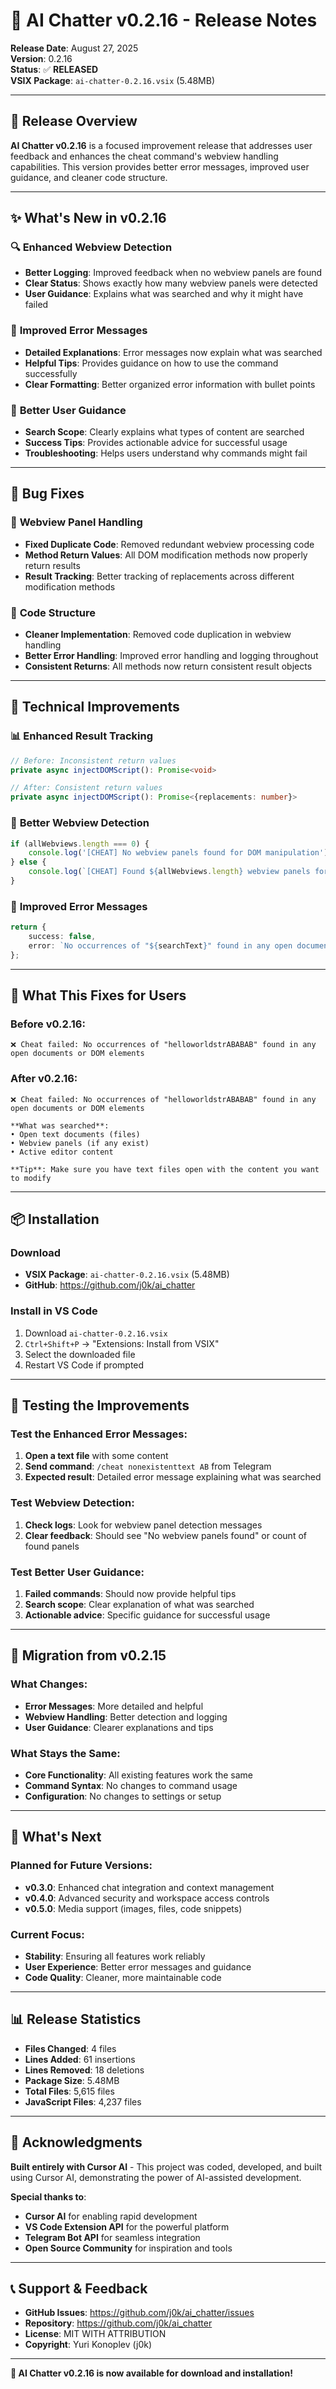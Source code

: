 # 🚀 AI Chatter v0.2.16 - Release Notes

**Release Date**: August 27, 2025  
**Version**: 0.2.16  
**Status**: ✅ **RELEASED**  
**VSIX Package**: `ai-chatter-0.2.16.vsix` (5.48MB)

---

## 🎯 **Release Overview**

**AI Chatter v0.2.16** is a focused improvement release that addresses user feedback and enhances the cheat command's webview handling capabilities. This version provides better error messages, improved user guidance, and cleaner code structure.

---

## ✨ **What's New in v0.2.16**

### 🔍 **Enhanced Webview Detection**
- **Better Logging**: Improved feedback when no webview panels are found
- **Clear Status**: Shows exactly how many webview panels were detected
- **User Guidance**: Explains what was searched and why it might have failed

### 📝 **Improved Error Messages**
- **Detailed Explanations**: Error messages now explain what was searched
- **Helpful Tips**: Provides guidance on how to use the command successfully
- **Clear Formatting**: Better organized error information with bullet points

### 🎯 **Better User Guidance**
- **Search Scope**: Clearly explains what types of content are searched
- **Success Tips**: Provides actionable advice for successful usage
- **Troubleshooting**: Helps users understand why commands might fail

---

## 🐛 **Bug Fixes**

### 🚨 **Webview Panel Handling**
- **Fixed Duplicate Code**: Removed redundant webview processing code
- **Method Return Values**: All DOM modification methods now properly return results
- **Result Tracking**: Better tracking of replacements across different modification methods

### 🔧 **Code Structure**
- **Cleaner Implementation**: Removed code duplication in webview handling
- **Better Error Handling**: Improved error handling and logging throughout
- **Consistent Returns**: All methods now return consistent result objects

---

## 🔧 **Technical Improvements**

### 📊 **Enhanced Result Tracking**
```typescript
// Before: Inconsistent return values
private async injectDOMScript(): Promise<void>

// After: Consistent return values
private async injectDOMScript(): Promise<{replacements: number}>
```

### 🎯 **Better Webview Detection**
```typescript
if (allWebviews.length === 0) {
    console.log('[CHEAT] No webview panels found for DOM manipulation');
} else {
    console.log(`[CHEAT] Found ${allWebviews.length} webview panels for DOM manipulation`);
}
```

### 📝 **Improved Error Messages**
```typescript
return { 
    success: false, 
    error: `No occurrences of "${searchText}" found in any open documents or DOM elements\n\n**What was searched**:\n• Open text documents (files)\n• Webview panels (if any exist)\n• Active editor content\n\n**Tip**: Make sure you have text files open with the content you want to modify` 
};
```

---

## 🎯 **What This Fixes for Users**

### **Before v0.2.16**:
```
❌ Cheat failed: No occurrences of "helloworldstrABABAB" found in any open documents or DOM elements
```

### **After v0.2.16**:
```
❌ Cheat failed: No occurrences of "helloworldstrABABAB" found in any open documents or DOM elements

**What was searched**:
• Open text documents (files)
• Webview panels (if any exist)
• Active editor content

**Tip**: Make sure you have text files open with the content you want to modify
```

---

## 📦 **Installation**

### **Download**
- **VSIX Package**: `ai-chatter-0.2.16.vsix` (5.48MB)
- **GitHub**: https://github.com/j0k/ai_chatter

### **Install in VS Code**
1. Download `ai-chatter-0.2.16.vsix`
2. `Ctrl+Shift+P` → "Extensions: Install from VSIX"
3. Select the downloaded file
4. Restart VS Code if prompted

---

## 🧪 **Testing the Improvements**

### **Test the Enhanced Error Messages**:
1. **Open a text file** with some content
2. **Send command**: `/cheat nonexistenttext AB` from Telegram
3. **Expected result**: Detailed error message explaining what was searched

### **Test Webview Detection**:
1. **Check logs**: Look for webview panel detection messages
2. **Clear feedback**: Should see "No webview panels found" or count of found panels

### **Test Better User Guidance**:
1. **Failed commands**: Should now provide helpful tips
2. **Search scope**: Clear explanation of what was searched
3. **Actionable advice**: Specific guidance for successful usage

---

## 🔄 **Migration from v0.2.15**

### **What Changes**:
- **Error Messages**: More detailed and helpful
- **Webview Handling**: Better detection and logging
- **User Guidance**: Clearer explanations and tips

### **What Stays the Same**:
- **Core Functionality**: All existing features work the same
- **Command Syntax**: No changes to command usage
- **Configuration**: No changes to settings or setup

---

## 🚀 **What's Next**

### **Planned for Future Versions**:
- **v0.3.0**: Enhanced chat integration and context management
- **v0.4.0**: Advanced security and workspace access controls
- **v0.5.0**: Media support (images, files, code snippets)

### **Current Focus**:
- **Stability**: Ensuring all features work reliably
- **User Experience**: Better error messages and guidance
- **Code Quality**: Cleaner, more maintainable code

---

## 📊 **Release Statistics**

- **Files Changed**: 4 files
- **Lines Added**: 61 insertions
- **Lines Removed**: 18 deletions
- **Package Size**: 5.48MB
- **Total Files**: 5,615 files
- **JavaScript Files**: 4,237 files

---

## 🙏 **Acknowledgments**

**Built entirely with Cursor AI** - This project was coded, developed, and built using Cursor AI, demonstrating the power of AI-assisted development.

**Special thanks to**:
- **Cursor AI** for enabling rapid development
- **VS Code Extension API** for the powerful platform
- **Telegram Bot API** for seamless integration
- **Open Source Community** for inspiration and tools

---

## 📞 **Support & Feedback**

- **GitHub Issues**: https://github.com/j0k/ai_chatter/issues
- **Repository**: https://github.com/j0k/ai_chatter
- **License**: MIT WITH ATTRIBUTION
- **Copyright**: Yuri Konoplev (j0k)

---

**🎉 AI Chatter v0.2.16 is now available for download and installation!**
